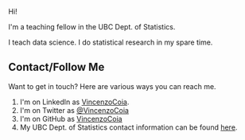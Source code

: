 ---
---

Hi!

I'm a teaching fellow in the UBC Dept. of Statistics. 

I teach data science. I do statistical research in my spare time.

## Contact/Follow Me

Want to get in touch? Here are various ways you can reach me.

1. I'm on LinkedIn as [VincenzoCoia](https://www.linkedin.com/in/vincenzocoia/).
2. I'm on Twitter as [\@VincenzoCoia](https://twitter.com/VincenzoCoia)
3. I'm on GitHub as [VincenzoCoia](https://github.com/vincenzocoia)
4. My UBC Dept. of Statistics contact information can be found [here](https://www.stat.ubc.ca/users/vincenzo-coia).
